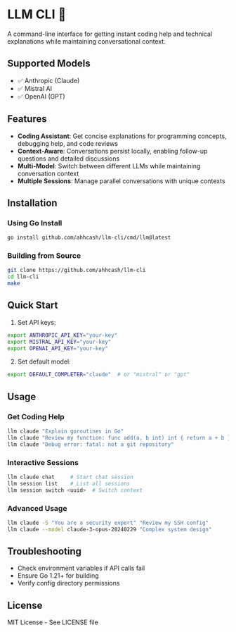 # LLM CLI 🚀

A command-line interface for getting instant coding help and technical explanations while maintaining conversational context.

## Supported Models
- ✅ Anthropic (Claude)
- ✅ Mistral AI
- ✅ OpenAI (GPT)

## Features

- **Coding Assistant**: Get concise explanations for programming concepts, debugging help, and code reviews
- **Context-Aware**: Conversations persist locally, enabling follow-up questions and detailed discussions
- **Multi-Model**: Switch between different LLMs while maintaining conversation context
- **Multiple Sessions**: Manage parallel conversations with unique contexts

## Installation

### Using Go Install
```bash
go install github.com/ahhcash/llm-cli/cmd/llm@latest
```

### Building from Source
```bash
git clone https://github.com/ahhcash/llm-cli
cd llm-cli
make
```

## Quick Start

1. Set API keys:
```bash
export ANTHROPIC_API_KEY="your-key"
export MISTRAL_API_KEY="your-key"
export OPENAI_API_KEY="your-key"
```

2. Set default model:
```bash
export DEFAULT_COMPLETER="claude"  # or "mistral" or "gpt"
```

## Usage

### Get Coding Help
```bash
llm claude "Explain goroutines in Go"
llm claude "Review my function: func add(a, b int) int { return a + b }"
llm claude "Debug error: fatal: not a git repository"
```

### Interactive Sessions
```bash
llm claude chat     # Start chat session
llm session list    # List all sessions
llm session switch <uuid>  # Switch context
```

### Advanced Usage
```bash
llm claude -S "You are a security expert" "Review my SSH config"
llm claude --model claude-3-opus-20240229 "Complex system design"
```

## Troubleshooting
- Check environment variables if API calls fail
- Ensure Go 1.21+ for building
- Verify config directory permissions

## License
MIT License - See LICENSE file
